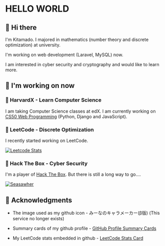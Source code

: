 # HELLO WORLD

## 👋 Hi there

I'm Kitamado. I majored in mathematics (number theory and discrete optimization) at university.

I'm working on web development (Laravel, MySQL) now.

I am interested in cyber security and cryptography and would like to learn more.

## 🌱 I'm working on now

### :school: HarvardX - Learn Computer Science

I am taking Computer Science classes at edX. I am currently working on [CS50 Web Programming](https://www.edx.org/course/cs50s-web-programming-with-python-and-javascript) (Python, Django and JavaScript).

### :punch: LeetCode - Discrete Optimization

I recently started working on LeetCode.

[![Leetcode Stats](https://leetcard.jacoblin.cool/Seasawher?ext=activity&theme=nord)](https://leetcode.com/Seasawher/)

### :key: Hack The Box - Cyber Security

I'm a player of [Hack The Box](https://www.hackthebox.com/). But there is still a long way to go....

[![Seasawher](https://www.hackthebox.eu/badge/image/1249528)](https://app.hackthebox.com/profile/1249528)

## :bow: Acknowledgments

* The image used as my github icon - みーなのキャラメーカー(β版) (This service no longer exists)

<!-- * Skill icons in my tool stack - [Skill Icons](https://skillicons.dev/) -->

* Summary cards of my github profile - [GitHub Profile Summary Cards](https://github.com/vn7n24fzkq/github-profile-summary-cards)

* My LeetCode stats embedded in github - [LeetCode Stats Card](https://github.com/JacobLinCool/LeetCode-Stats-Card)
